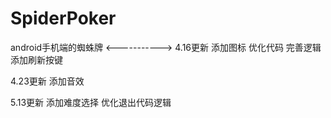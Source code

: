 # SpiderPoker
android手机端的蜘蛛牌
<----------->
4.16更新
添加图标
优化代码
完善逻辑
添加刷新按键


4.23更新
添加音效


5.13更新
添加难度选择
优化退出代码逻辑


